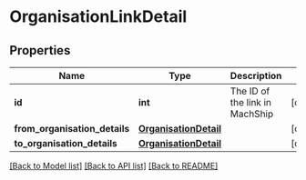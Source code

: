 # OrganisationLinkDetail

## Properties
Name | Type | Description | Notes
------------ | ------------- | ------------- | -------------
**id** | **int** | The ID of the link in MachShip | [optional] 
**from_organisation_details** | [**OrganisationDetail**](OrganisationDetail.md) |  | [optional] 
**to_organisation_details** | [**OrganisationDetail**](OrganisationDetail.md) |  | [optional] 

[[Back to Model list]](../README.md#documentation-for-models) [[Back to API list]](../README.md#documentation-for-api-endpoints) [[Back to README]](../README.md)

